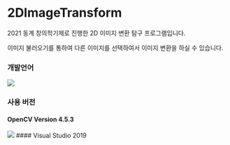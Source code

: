 # 2DImageTransform
2021 동계 창의학기제로 진행한 2D 이미지 변환 탐구 프로그램입니다.

이미지 불러오기를 통하여 다른 이미지를 선택하여서 이미지 변환을 하실 수 있습니다.

### 개발언어 <br />
<img src="https://img.shields.io/badge/C++-00599C?style=flat-square&logo=C%2B%2B&logoColor=white"/></a>
<br />
### 사용 버전 <br />
#### OpenCV Version 4.5.3 <br />
<img src="https://img.shields.io/badge/OpenCV-5C3EE8?style=flat-square&logo=OpenCV&logoColor=white" />
#### Visual Studio 2019 <br />
